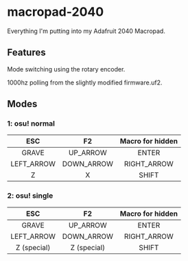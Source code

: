 # macropad-2040
Everything I'm putting into my Adafruit 2040 Macropad.

## Features
Mode switching using the rotary encoder.

1000hz polling from the slightly modified firmware.uf2.

## Modes
### 1: osu! normal
ESC | F2 | Macro for hidden
:---:|:---:|:---:
GRAVE | UP_ARROW | ENTER
LEFT_ARROW | DOWN_ARROW | RIGHT_ARROW
Z | X | SHIFT

### 2: osu! single
ESC | F2 | Macro for hidden
:---:|:---:|:---:
GRAVE | UP_ARROW | ENTER
LEFT_ARROW | DOWN_ARROW | RIGHT_ARROW
Z (special) | Z (special) | SHIFT
